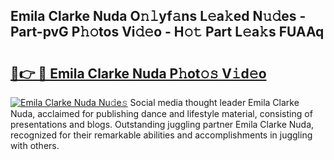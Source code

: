 ## Emila Clarke Nuda O𝚗𝚕yf𝚊ns L𝚎a𝚔ed N𝚞𝚍es - Part-pvG P𝚑𝚘tos Vi𝚍𝚎o - H𝚘𝚝 Part L𝚎a𝚔s FUAAq

# <h2><a href="http://kf8o0w.oniu.top/?m=Emila+Clarke+Nuda">🔗👉 🔴 Emila Clarke Nuda P𝚑ot𝚘𝚜 V𝚒d𝚎o</a></h2>

[![Emila Clarke Nuda Nu𝚍e𝚜](https://i.imgur.com/0qMVB7G.gif)](http://kf8o0w.oniu.top/?m=Emila+Clarke+Nuda)
Social media thought leader Emila Clarke Nuda, acclaimed for publishing dance and lifestyle material, consisting of presentations and blogs. Outstanding juggling partner Emila Clarke Nuda, recognized for their remarkable abilities and accomplishments in juggling with others.  
